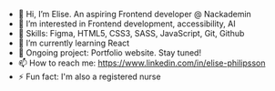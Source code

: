  - 👋 Hi, I’m Elise. An aspiring Frontend developer @ Nackademin
 - 👀 I’m interested in Frontend development, accessibility, AI
 - :yellow_heart: Skills: Figma, HTML5, CSS3, SASS, JavaScript, Git, Github
 - 🌱 I’m currently learning React
 - 💞️ Ongoing project: Portfolio website. Stay tuned!
 - 📫 How to reach me: https://www.linkedin.com/in/elise-philipsson
 - ⚡ Fun fact: I'm also a registered nurse 

<!---
NurseDredd/NurseDredd is a ✨ special ✨ repository because its `README.md` (this file) appears on your GitHub profile.
You can click the Preview link to take a look at your changes.
--->
